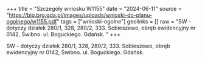 +++
title = "Szczegóły wniosku W1155"
date = "2024-06-11"
source = "https://bip.brg.gda.pl/images/uploads/wnioski-do-planu-ogolnego/w1155.pdf"
tags = ["wnioski-ogolne"]
geolinks = []
raw = "SW - dotyczy działek 280/1, 328, 280/2, 333. Sobieszewo, obręb ewidencyjny nr 0142, Świbno. ul. Boguckiego. Gdańsk. "
+++

SW - dotyczy działek 280/1, 328, 280/2, 333. Sobieszewo, obręb ewidencyjny nr
0142, Świbno. ul. Boguckiego. Gdańsk.



